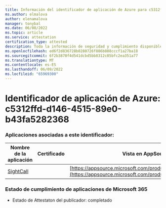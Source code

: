 ```yaml
---
title: Información del identificador de aplicación de Azure para c5312ffd-d146-4515-89e0-b43fa5282368
ms.author: elmalova
author: elenamalova
manager: tonybal
ms.date: 06/08/2022
ms.topic: article
ms.service: attestation
certification_type: attested
description: Toda la información de seguridad y cumplimiento disponible para c5312ffd-d146-4515-89e0-b43fa5282368.
ms.openlocfilehash: ed6f2d836728b0280726f886b808cccf1a27ba18
ms.sourcegitcommit: 6f2b3870f4d541dcbd5bb8312c05bfc2ea351a77
ms.translationtype: MT
ms.contentlocale: es-ES
ms.lasthandoff: 06/09/2022
ms.locfileid: "65969300"
---
```

# <a name="azure-app-id-c5312ffd-d146-4515-89e0-b43fa5282368"></a>Identificador de aplicación de Azure: c5312ffd-d146-4515-89e0-b43fa5282368


### <a name="apps-associated-with-this-id"></a>Aplicaciones asociadas a este identificador:
| **Nombre de la aplicación** | **Certificado** | **Vista en AppSource** |
|--------------|---------------|-----------------------|
| [SightCall](../forward/WA200003675.md) |  | [https://appsource.microsoft.com/product/office/WA200003675](https://appsource.microsoft.com/product/office/WA200003675) |

### <a name="microsoft-365-app-compliance-status"></a>Estado de cumplimiento de aplicaciones de Microsoft 365
- Estado de Attestaton del publicador: completado
